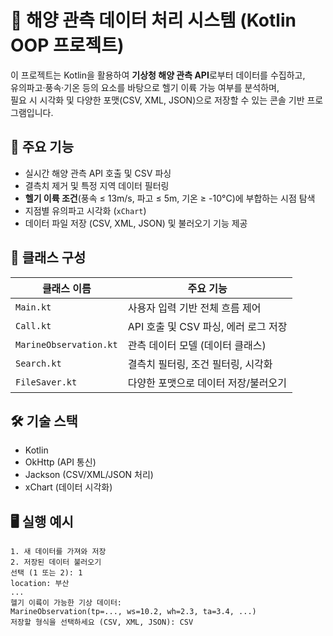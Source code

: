 # 🌊 해양 관측 데이터 처리 시스템 (Kotlin OOP 프로젝트)

이 프로젝트는 Kotlin을 활용하여 **기상청 해양 관측 API**로부터 데이터를 수집하고,  
유의파고·풍속·기온 등의 요소를 바탕으로 헬기 이륙 가능 여부를 분석하며,  
필요 시 시각화 및 다양한 포맷(CSV, XML, JSON)으로 저장할 수 있는 콘솔 기반 프로그램입니다.

## 🎯 주요 기능

-  실시간 해양 관측 API 호출 및 CSV 파싱
-  결측치 제거 및 특정 지역 데이터 필터링
-  **헬기 이륙 조건**(풍속 ≤ 13m/s, 파고 ≤ 5m, 기온 ≥ -10°C)에 부합하는 시점 탐색
-  지점별 유의파고 시각화 (`xChart`)
-  데이터 파일 저장 (CSV, XML, JSON) 및 불러오기 기능 제공

## 🧱 클래스 구성

| 클래스 이름          | 주요 기능 |
|--------------------|-----------|
| `Main.kt`          | 사용자 입력 기반 전체 흐름 제어 |
| `Call.kt`          | API 호출 및 CSV 파싱, 에러 로그 저장 |
| `MarineObservation.kt` | 관측 데이터 모델 (데이터 클래스) |
| `Search.kt`        | 결측치 필터링, 조건 필터링, 시각화 |
| `FileSaver.kt`     | 다양한 포맷으로 데이터 저장/불러오기 |

## 🛠 기술 스택

- Kotlin
- OkHttp (API 통신)
- Jackson (CSV/XML/JSON 처리)
- xChart (데이터 시각화)

## 🖥 실행 예시

```plaintext
1. 새 데이터를 가져와 저장
2. 저장된 데이터 불러오기
선택 (1 또는 2): 1
location: 부산
...
헬기 이륙이 가능한 기상 데이터:
MarineObservation(tp=..., ws=10.2, wh=2.3, ta=3.4, ...)
저장할 형식을 선택하세요 (CSV, XML, JSON): CSV
